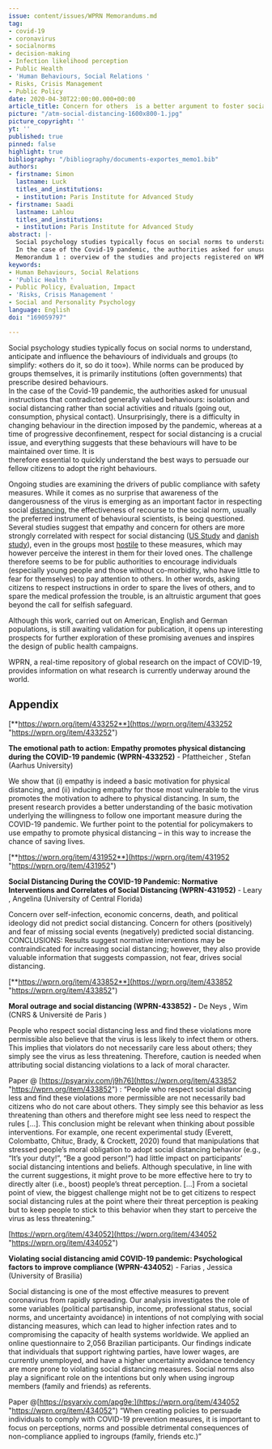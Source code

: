 ```yaml
---
issue: content/issues/WPRN Memorandums.md
tag:
- covid-19
- coronavirus
- socialnorms
- decision-making
- Infection likelihood perception
- Public Health
- 'Human Behaviours, Social Relations '
- Risks, Crisis Management
- Public Policy
date: 2020-04-30T22:00:00.000+00:00
article_title: Concern for others  is a better argument to foster social distancing
picture: "/atm-social-distancing-1600x800-1.jpg"
picture_copyright: ''
yt: ''
published: true
pinned: false
highlight: true
bibliography: "/bibliography/documents-exportes_memo1.bib"
authors:
- firstname: Simon
  lastname: Luck
  titles_and_institutions:
  - institution: Paris Institute for Advanced Study
- firstname: Saadi
  lastname: Lahlou
  titles_and_institutions:
  - institution: Paris Institute for Advanced Study
abstract: |-
  Social psychology studies typically focus on social norms to understand, anticipate and influence the behaviours of individuals and groups (to simplify: «others do it, so do it too»). While norms can be produced by groups themselves, it is primarily institutions (often governments) that prescribe desired behaviours.
  In the case of the Covid-19 pandemic, the authorities asked for unusual instructions that contradicted generally valued behaviours: isolation and social distancing rather than social activities and rituals (going out, consumption, physical contact).
  Memorandum 1 : overview of the studies and projects registered on WPRN database
keywords:
- Human Behaviours, Social Relations
- 'Public Health '
- Public Policy, Evaluation, Impact
- 'Risks, Crisis Management '
- Social and Personality Psychology
language: English
doi: "169059797"

---
```

Social psychology studies typically focus on social norms to understand, anticipate and influence the behaviours of individuals and groups (to simplify: «others do it, so do it too»). While norms can be produced by groups themselves, it is primarily institutions (often governments) that prescribe desired behaviours.  
In the case of the Covid-19 pandemic, the authorities asked for unusual instructions that contradicted generally valued behaviours: isolation and social distancing rather than social activities and rituals (going out, consumption, physical contact). Unsurprisingly, there is a difficulty in changing behaviour in the direction imposed by the pandemic, whereas at a time of progressive deconfinement, respect for social distancing is a crucial issue, and everything suggests that these behaviours will have to be maintained over time. It is  
therefore essential to quickly understand the best ways to persuade our fellow citizens to adopt the right behaviours.

Ongoing studies are examining the drivers of public compliance with safety measures. While it comes as no surprise that awareness of the dangerousness of the virus is emerging as an important factor in respecting social [distancing](https://wprn.org/item/433852 "wprn 433852"), the effectiveness of recourse to the social norm, usually the preferred instrument of behavioural scientists, is being questioned. Several studies suggest that empathy and concern for others are more strongly correlated with respect for social distancing ([US Study](https://wprn.org/item/431952 "wprn 431952") and [danish study](https://wprn.org/item/433252 "wprn 433252")), even in the groups most [hostile](https://wprn.org/item/434052 "wprn 434052") to these measures, which may however perceive the interest in them for their loved ones. The challenge therefore seems to be for public authorities to encourage individuals (especially young people and those without co-morbidity, who have little to fear for themselves) to pay attention to others. In other words, asking citizens to respect instructions in order to spare the lives of others, and to spare the medical profession the trouble, is an altruistic argument that goes beyond the call for selfish safeguard.

Although this work, carried out on American, English and German populations, is still awaiting validation for publication, it opens up interesting prospects for further exploration of these promising avenues and inspires the design of public health campaigns.

WPRN, a real-time repository of global research on the impact of COVID-19, provides information on what research is currently underway around the world.

## Appendix

[**https://wprn.org/item/433252**](https://wprn.org/item/433252 "https://wprn.org/item/433252")

**The emotional path to action: Empathy promotes physical distancing during the COVID-19 pandemic (WPRN-433252)** - Pfattheicher , Stefan (Aarhus University)

We show that (i) empathy is indeed a basic motivation for physical distancing, and (ii) inducing empathy for those most vulnerable to the virus promotes the motivation to adhere to physical distancing. In sum, the present research provides a better understanding of the basic motivation underlying the willingness to follow one important measure during the COVID-19 pandemic. We further point to the potential for policymakers to use empathy to promote physical distancing – in this way to increase the chance of saving lives.

[**https://wprn.org/item/431952**](https://wprn.org/item/431952 "https://wprn.org/item/431952")

**Social Distancing During the COVID-19 Pandemic: Normative Interventions and Correlates of Social Distancing (WPRN-431952)** - Leary , Angelina (University of Central Florida)

Concern over self-infection, economic concerns, death, and political ideology did not predict social distancing. Concern for others (positively) and fear of missing social events (negatively) predicted social distancing. CONCLUSIONS: Results suggest normative interventions may be contraindicated for increasing social distancing; however, they also provide valuable information that suggests compassion, not fear, drives social distancing.

[**https://wprn.org/item/433852**](https://wprn.org/item/433852 "https://wprn.org/item/433852")

**Moral outrage and social distancing (WPRN-433852) -** De Neys , Wim (CNRS & Université de Paris )

People who respect social distancing less and find these violations more permissible also believe that the virus is less likely to infect them or others. This implies that violators do not necessarily care less about others; they simply see the virus as less threatening. Therefore, caution is needed when attributing social distancing violations to a lack of moral character.

Paper @ [https://psyarxiv.com/j9h76](https://wprn.org/item/433852 "https://wprn.org/item/433852") : “People who respect social distancing less and find these violations more permissible are not necessarily bad citizens who do not care about others. They simply see this behavior as less threatening than others and therefore might see less need to respect the rules \[…\]. This conclusion might be relevant when thinking about possible interventions. For example, one recent experimental study (Everett, Colombatto, Chituc, Brady, & Crockett, 2020) found that manipulations that stressed people’s moral obligation to adopt social distancing behavior (e.g., “It’s your duty!”, “Be a good person!”) had little impact on participants’ social distancing intentions and beliefs. Although speculative, in line with the current suggestions, it might prove to be more effective here to try to directly alter (i.e., boost) people’s threat perception. \[…\] From a societal point of view, the biggest challenge might not be to get citizens to respect social distancing rules at the point where their threat perception is peaking but to keep people to stick to this behavior when they start to perceive the virus as less threatening.”

[https://wprn.org/item/434052](https://wprn.org/item/434052 "https://wprn.org/item/434052")

**Violating social distancing amid COVID-19 pandemic: Psychological factors to improve compliance (WPRN-434052**) - Farias , Jessica (University of Brasilia)

Social distancing is one of the most effective measures to prevent coronavirus from rapidly spreading. Our analysis investigates the role of some variables (political partisanship, income, professional status, social norms, and uncertainty avoidance) in intentions of not complying with social distancing measures, which can lead to higher infection rates and to compromising the capacity of health systems worldwide. We applied an online questionnaire to 2,056 Brazilian participants. Our findings indicate that individuals that support rightwing parties, have lower wages, are currently unemployed, and have a higher uncertainty avoidance tendency are more prone to violating social distancing measures. Social norms also play a significant role on the intentions but only when using ingroup members (family and friends) as referents.

Paper @[https://psyarxiv.com/apg9e:](https://wprn.org/item/434052 "https://wprn.org/item/434052") “When creating policies to persuade individuals to comply with COVID-19 prevention measures, it is important to focus on perceptions, norms and possible detrimental consequences of non-compliance applied to ingroups (family, friends etc.)”